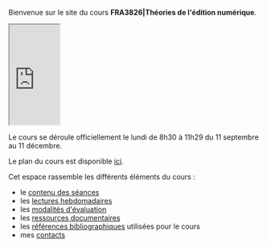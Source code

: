 
Bienvenue sur le site du cours **FRA3826|Théories de l'édition numérique**. 

<iframe src="https://mmellet.github.io/Enseignement-FRA3826_2023/slides/theories.html" title="description"  height="200" width="100" allowfullscreen="allowfullscreen"></iframe>

Le cours se déroule officiellement le lundi de 8h30 à 11h29 du 11 septembre au 11 décembre. 

Le plan du cours est disponible [ici](./doc/FRA3826_2023.pdf).

Cet espace rassemble les différents éléments du cours : 

- le [contenu des séances](seances)
- les [lectures hebdomadaires](lectures)
- les [modalités d'évaluation](modalites)
- les [ressources documentaires](documentation)
- les [références bibliographiques](https://www.zotero.org/groups/4823133/FRA3826-2023) utilisées pour le cours
- mes [contacts](contact)

